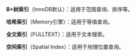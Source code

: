 **B+树索引**（InnoDB默认）：适用于范围查询、排序等。

**哈希索引**（Memory引擎）：适用于等值查询。

**全文索引**（FULLTEXT）：适用于文本搜索。

**空间索引**（Spatial Index）：适用于地理位置查询。